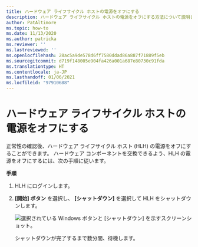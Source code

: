 ```yaml
---
title: ハードウェア ライフサイクル ホストの電源をオフにする
description: ハードウェア ライフサイクル ホストの電源をオフにする方法について説明します
author: PatAltimore
ms.topic: how-to
ms.date: 11/13/2020
ms.author: patricka
ms.reviewer: ''
ms.lastreviewed: ''
ms.openlocfilehash: 28ac5a9de578d6ff7580ddad86a887f71889f5eb
ms.sourcegitcommit: d719f148005e904fa426a001a687e80730c91fda
ms.translationtype: HT
ms.contentlocale: ja-JP
ms.lasthandoff: 01/06/2021
ms.locfileid: "97910688"
---
```

# <a name="powering-off-the-hardware-lifecycle-host"></a>ハードウェア ライフサイクル ホストの電源をオフにする

正常性の確認後、ハードウェア ライフサイクル ホスト (HLH) の電源をオフにすることができます。 ハードウェア コンポーネントを交換できるよう、HLH の電源をオフにするには、次の手順に従います。

**手順**

1.  HLH にログインします。

2.  **[開始] ボタン** を選択し、 **[シャットダウン]** を選択して HLH をシャットダウンします。

    ![選択されている Windows ボタンと [シャットダウン] を示すスクリーンショット。](media/image-22.png)

    シャットダウンが完了するまで数分間、待機します。
    
